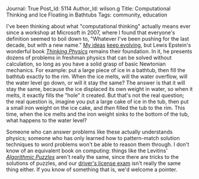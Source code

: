 Journal: True
Post_Id: 5114
Author_Id: wilson.g
Title: Computational Thinking and Ice Floating in Bathtubs
Tags: community, education

<p>I've been thinking about what "computational thinking" actually means ever since a workshop at Microsoft in 2007, where I found that everyone's definition seemed to boil down to, "Whatever I've been pushing for the last decade, but with a new name." <a href="/4_0/softeng/principles.html">My ideas</a> <a href="{{root_path}}/blog/2012/09/systematic-curriculum-design.html">keep evolving</a>, but Lewis Epstein's wonderful book <a href="http://www.amazon.com/Thinking-Physics-Understandable-Practical-Reality/dp/0935218084/"><cite>Thinking Physics</cite></a> remains their foundation. In it, he presents dozens of problems in freshman physics that can be solved without calculation, so long as you have a solid grasp of basic Newtonian mechanics. For example: put a large piece of ice in a bathtub, then fill the bathtub exactly to the rim. When the ice melts, will the water overflow, will the water level go down, or will it stay the same? The answer is that it will stay the same, because the ice displaced its own weight in water, so when it melts, it exactly fills the "hole" it created. But that's not the real question; the real question is, imagine you put a large cake of ice in the tub, then put a small iron weight on the ice cake, and <em>then</em> filled the tub to the rim. This time, when the ice melts and the iron weight sinks to the bottom of the tub, what happens to the water level?</p>
<p>Someone who can answer problems like these actually understands physics; someone who has only learned how to pattern-match solution techniques to word problems won't be able to reason them through. I don't know of an equivalent book on computing: things like the Levitins' <a href="http://www.amazon.com/Algorithmic-Puzzles-Anany-Levitin/dp/0199740445/"><cite>Algorithmic Puzzles</cite></a> aren't really the same, since there are tricks to the solutions of puzzles, and our <a href="{{root_path}}/blog/2012/08/alpha-test-of-drivers-license-exam.html">driver's license exam</a> isn't really the same thing either. If you know of something that is, we'd welcome a pointer.</p>
